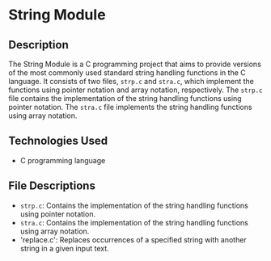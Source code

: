 # String Module

## Description

The String Module is a C programming project that aims to provide versions of the most commonly used standard string handling functions in the C language. It consists of two files, `strp.c` and `stra.c`, which implement the functions using pointer notation and array notation, respectively. The `strp.c` file contains the implementation of the string handling functions using pointer notation. The `stra.c` file implements the string handling functions using array notation. 

## Technologies Used

- C programming language

## File Descriptions

- `strp.c`: Contains the implementation of the string handling functions using pointer notation.
- `stra.c`: Contains the implementation of the string handling functions using array notation.
- 'replace.c': Replaces occurrences of a specified string with another string in a given input text.



